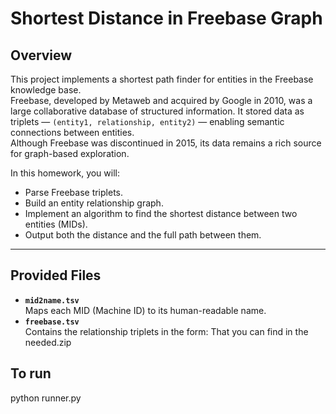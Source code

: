 # Shortest Distance in Freebase Graph

## Overview
This project implements a shortest path finder for entities in the Freebase knowledge base.  
Freebase, developed by Metaweb and acquired by Google in 2010, was a large collaborative database of structured information. It stored data as triplets — `(entity1, relationship, entity2)` — enabling semantic connections between entities.  
Although Freebase was discontinued in 2015, its data remains a rich source for graph-based exploration.

In this homework, you will:
- Parse Freebase triplets.
- Build an entity relationship graph.
- Implement an algorithm to find the shortest distance between two entities (MIDs).
- Output both the distance and the full path between them.

---

## Provided Files
- **`mid2name.tsv`**  
  Maps each MID (Machine ID) to its human-readable name.  
- **`freebase.tsv`**  
Contains the relationship triplets in the form:
That you can find in the needed.zip
## To run
python runner.py
